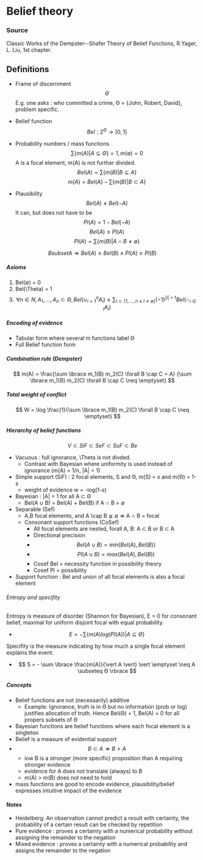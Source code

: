 # Belief theory
### Source
Classic Works of the Dempster--Shafer Theory of Belief Functions, R.Yager, L. Liu, 1st chapter.
## Definitions
* Frame of discernment
$$ \Theta $$
E.g. one asks : who committed a crime, Θ = {John, Robert, David}, problem specific.

* Belief function
$$ Bel : 2^\Theta \rightarrow [0,1] $$

* Probability numbers / mass functions
$$ \sum \lbrace m(A) \vert A ⊆ \Theta \rbrace = 1, m(\emptyset) = 0 $$
A is a focal element, m(A) is not further divided.
$$ Bel(A) = \sum \lbrace m(B) \vert B \subseteq A \rbrace $$
$$ m(A) = Bel(A) - \sum \lbrace m(B) \vert B \subset A \rbrace $$

* Plausibility
$$ Bel(A) \neq Bel(\neg A) $$
It can, but does not have to be
$$ Pl(A) = 1 - Bel(\neg A) $$
$$ Bel(A) \leq Pl(A) $$
$$ Pl(A) = \sum \lbrace m(B) \vert A \cap B \neq ∅ \rbrace $$

$$ B subset A \Rightarrow Bel(A) \geq Bel(B) \land Pl(A) \geq Pl(B) $$

##### Axioms

1. Bel(∅) = 0
2. Bel(\Theta) = 1
3. $$ \forall n \in N, A_1, ... , A_n \subset \Theta, Bel(\cup_{i=1}^n A_i) \geq \sum_{I \subset \lbrace 1, \dots, n  \land I \neq ∅\rbrace} (-1)^{\vert I \vert + 1} Bel(\cap_{i \in I} A_i) $$

##### Encoding of evidence
- Tabular form where several m functions label Θ
- Full Belief function form

##### Combination rule (Dempster)
$$ m(A) = \frac{\sum \lbrace m_1(B) m_2(C) \forall B \cap C = A} {\sum \lbrace m_1(B) m_2(C) \forall B \cap C \neq \emptyset} $$

##### Total weight of conflict
$$ W = \log \frac{1}{\sum \lbrace m_1(B) m_2(C) \forall B \cap C \neq \emptyset} $$

##### Hierarchy of belief functions
$$ V \subset SiF \subset SeF \subset SuF \subset Be $$

* Vacuous : full ignorance, \Theta is not divded.
  * Contrast with Bayesian where uniformity is used instead of ignorance (m(A) = 1/n, |A| = 1)
* Simple support (SiF) : 2 focal elements, S and Θ, m(S) = s and m(Θ) = 1-s
  * weight of evidence w = -log(1-s)
* Bayesian : |A| = 1 for all A ⊂ Θ
  * Bel(A ∪ B) = Bel(A) + Bel(B) if A ∩ B = ∅
* Separable (Sef)
  * A,B focal elements, and A \cap B ⪇ ∅ ⇒ A ∩ B = focal
  * Consonant support functions (CoSef)
    * All focal elements are nested, forall A, B: A ⊂ B or B ⊂ A
    * Directional precision
    * $$ Bel(A \cup B) = min(Bel(A), Bel(B)) $$
    * $$ Pl(A \cup B) = max(Bel(A), Bel(B)) $$
    * Cosef Bel = necessity function in possibility theory
    * Cosef Pl = possibility
* Support function : Bel and union of all focal elements is also a focal element

###### Entropy and specifity
Entropy is measure of disorder (Shannon for Bayesian), E = 0 for consonant belief, maximal for uniform disjoint focal with equal probability.
* $$ E = - \sum \lbrace m(A) log(Pl(A)) \vert A \subseteq Θ \rbrace $$

Specifity is the measure indicating by how much a single focal element explains the event.
* $$ S = - \sum \lbrace \frac{m(A)}{\vert A \vert} \vert \emptyset \neq A \subseteq Θ \rbrace $$




##### Concepts
- Belief functions are not (necessarily) additive
  - Example: Ignorance, truth is in Θ but no information (prob or log) justifies allocation of truth. Hence Bel(Θ) = 1, Bel(A) = 0 for all propers subsets of Θ
- Bayesian functions are belief functions where each focal element is a singleton
- Belief is a measure of evidential support
- $$B \subset A \Rightarrow B > A $$
  - iow B is a stronger (more specific) proposition than A requiring stronger evidence
  - evidence for A does not translate (always) to B
  - m(A) > m(B) does not need to hold
- mass functions are good to encode evidence, plausibility/belief expresses intuitive impact of the evidence

#### Notes

- Heidelberg: An observation cannot predict a result with certainty, the probability of a certain result can be checked by repetition
- Pure evidence : proves a certainty with a numerical probability without assigning the remainder to the negation
- Mixed evidence : proves a certainty with a numerical probability and assigns the remainder to the negation
